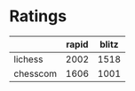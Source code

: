 # Ratings

|          | rapid | blitz |
|----------|-------|-------|
| lichess  | 2002 | 1518 |
| chesscom | 1606 | 1001 |
